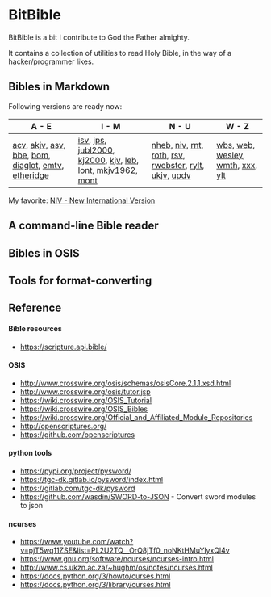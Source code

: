 # BitBible

BitBible is a bit I contribute to God the Father almighty.

It contains a collection of utilities to read Holy Bible, in the way of a hacker/programmer likes.

## Bibles in Markdown
Following versions are ready now:

| A - E | I - M | N - U | W - Z |
|-------|-------|-------|-------|
| [acv](markdown/acv/README.md), [akjv](markdown/akjv/README.md), [asv](markdown/asv/README.md), [bbe](markdown/bbe/README.md), [bom](markdown/bom/README.md), [diaglot](markdown/diaglot/README.md), [emtv](markdown/emtv/README.md), [etheridge](markdown/etheridge/README.md) | [isv](markdown/isv/README.md), [jps](markdown/jps/README.md), [jubl2000](markdown/jubl2000/README.md), [kj2000](markdown/kj2000/README.md), [kjv](markdown/kjv/README.md), [leb](markdown/leb/README.md), [lont](markdown/lont/README.md), [mkjv1962](markdown/mkjv1962/README.md), [mont](markdown/mont/README.md) | [nheb](markdown/nheb/README.md), [niv](markdown/niv/README.md), [rnt](markdown/rnt/README.md), [roth](markdown/roth/README.md), [rsv](markdown/rsv/README.md), [rwebster](markdown/rwebster/README.md), [rylt](markdown/rylt/README.md), [ukjv](markdown/ukjv/README.md), [updv](markdown/updv/README.md) | [wbs](markdown/wbs/README.md), [web](markdown/web/README.md), [wesley](markdown/wesley/README.md), [wmth](markdown/wmth/README.md), [xxx](markdown/xxx/README.md), [ylt](markdown/ylt/README.md) |

My favorite: [NIV - New International Version](markdown/niv/README.md)

## A command-line Bible reader

## Bibles in OSIS

## Tools for format-converting

## Reference
#### Bible resources
- https://scripture.api.bible/
#### OSIS
- http://www.crosswire.org/osis/schemas/osisCore.2.1.1.xsd.html
- http://www.crosswire.org/osis/tutor.jsp
- https://wiki.crosswire.org/OSIS_Tutorial
- https://wiki.crosswire.org/OSIS_Bibles
- https://wiki.crosswire.org/Official_and_Affiliated_Module_Repositories
- http://openscriptures.org/
- https://github.com/openscriptures
#### python tools
- https://pypi.org/project/pysword/
- https://tgc-dk.gitlab.io/pysword/index.html
- https://gitlab.com/tgc-dk/pysword
- https://github.com/wasdin/SWORD-to-JSON - Convert sword modules to json
#### ncurses
- https://www.youtube.com/watch?v=pjT5wq11ZSE&list=PL2U2TQ__OrQ8jTf0_noNKtHMuYlyxQl4v
- https://www.gnu.org/software/ncurses/ncurses-intro.html
- http://www.cs.ukzn.ac.za/~hughm/os/notes/ncurses.html
- https://docs.python.org/3/howto/curses.html
- https://docs.python.org/3/library/curses.html

